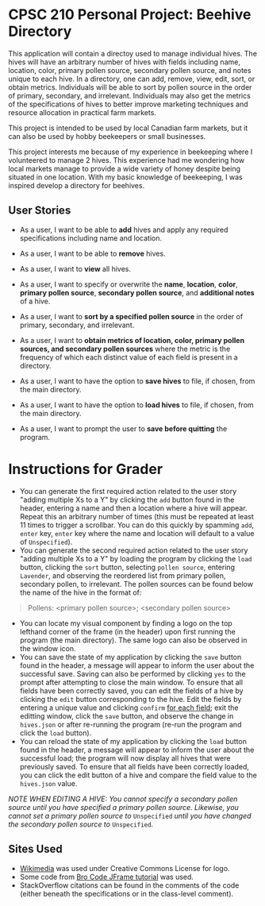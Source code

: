 # CPSC 210 Personal Project: Beehive Directory
This application will contain a directoy used to manage individual hives. The hives will have an arbitrary number of hives with fields including name, location, color, primary pollen source, secondary pollen source, and notes unique to each hive. In a directory, one can add, remove, view, edit, sort, or obtain metrics. Individuals will be able to sort by pollen source in the order of primary, secondary, and irrelevant. Individuals may also get the metrics of the specifications of hives to better improve marketing techniques and resource allocation in practical farm markets.

This project is intended to be used by local Canadian farm markets, but it can also be used by hobby beekeepers or small businesses.

This project interests me because of my experience in beekeeping where I volunteered to manage 2 hives. This experience had me wondering how local markets manage to provide a wide variety of honey despite being situated in one location. With my basic knowledge of beekeeping, I was inspired develop a directory for beehives.


## User Stories
- As a user, I want to be able to **add** hives and apply any required specifications including name and location.
-	As a user, I want to be able to **remove** hives.
-	As a user, I want to **view** all hives.

-	As a user, I want to specify or overwrite the **name**, **location**, **color**, **primary pollen source**, **secondary pollen source**, and **additional notes** of a hive.

- As a user, I want to **sort by a specified pollen source** in the order of primary, secondary, and irrelevant.
- As a user, I want to **obtain metrics of location, color, primary pollen sources, and secondary pollen sources** where the metric is the frequency of which each distinct value of each field is present in a directory.

- As a user, I want to have the option to **save hives** to file, if chosen, from the main directory.
- As a user, I want to have the option to **load hives** to file, if chosen, from the main directory.
- As a user, I want to prompt the user to **save before quitting** the program.

# Instructions for Grader
- You can generate the first required action related to the user story "adding multiple Xs to a Y" by clicking the `add` button found in the header, entering a name and then a location where a hive will appear. Repeat this an arbitrary number of times (this must be repeated at least 11 times to trigger a scrollbar. You can do this quickly by spamming `add`, `enter` key, `enter` key where the name and location will default to a value of `Unspecified`).
- You can generate the second required action related to the user story "adding multiple Xs to a Y" by loading the program by clicking the `load` button, clicking the `sort` button, selecting `pollen source`, entering `Lavender`, and observing the reordered list from primary pollen, secondary pollen, to irrelevant. The pollen sources can be found below the name of the hive in the format of:
> Pollens: \<primary pollen source\>; \<secondary pollen source\>
- You can locate my visual component by finding a logo on the top lefthand corner of the frame (in the header) upon first running the program (the main directory). The same logo can also be observed in the window icon.
- You can save the state of my application by clicking the `save` button found in the header, a message will appear to inform the user about the successful save. Saving can also be performed by clicking `yes` to the prompt after attempting to close the main window. To ensure that all fields have been correctly saved, you can edit the fields of a hive by clicking the `edit` button corresponding to the hive. Edit the fields by entering a unique value and clicking `confirm` <ins>for each field</ins>; exit the editting window, click the `save` button, and observe the change in `hives.json` or after re-running the program (re-run the program and click the `load` button).
- You can reload the state of my application by clicking the `load` button found in the header, a message will appear to inform the user about the successful load; the program will now display all hives that were previously saved. To ensure that all fields have been correctly loaded, you can click the edit button of a hive and compare the field value to the `hives.json` value.

*NOTE WHEN EDITING A HIVE: You cannot specify a secondary pollen source until you have specified a primary pollen source. Likewise, you cannot set a primary pollen source to* `Unspecified` *until you have changed the secondary pollen source to* `Unspecified`*.*

## Sites Used
- [Wikimedia](https://commons.wikimedia.org/wiki/File:OpenMoji-black_1F41D.svg) was used under Creative Commons License for logo.
- Some code from [Bro Code JFrame tutorial](https://youtu.be/Kmgo00avvEw?si=dPZW_kdZlPOpXF3a) was used.
- StackOverflow citations can be found in the comments of the code (either beneath the specifications or in the class-level comment).
